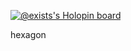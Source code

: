 [![@exists's Holopin board](https://holopin.io/api/user/board?user=exists)](https://holopin.io/@exists)

hexagon
